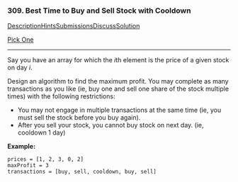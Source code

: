 ### 309. Best Time to Buy and Sell Stock with Cooldown

[Description](https://leetcode.com/problems/best-time-to-buy-and-sell-stock-with-cooldown/description/)[Hints](https://leetcode.com/problems/best-time-to-buy-and-sell-stock-with-cooldown/hints/)[Submissions](https://leetcode.com/problems/best-time-to-buy-and-sell-stock-with-cooldown/submissions/)[Discuss](https://leetcode.com/problems/best-time-to-buy-and-sell-stock-with-cooldown/discuss/)[Solution](https://leetcode.com/problems/best-time-to-buy-and-sell-stock-with-cooldown/solution/)

[Pick One](https://leetcode.com/problems/random-one-question/)

------

Say you have an array for which the *i*th element is the price of a given stock on day *i*.

Design an algorithm to find the maximum profit. You may complete as many transactions as you like (ie, buy one and sell one share of the stock multiple times) with the following restrictions:

- You may not engage in multiple transactions at the same time (ie, you must sell the stock before you buy again).
- After you sell your stock, you cannot buy stock on next day. (ie, cooldown 1 day)

**Example:**

```
prices = [1, 2, 3, 0, 2]
maxProfit = 3
transactions = [buy, sell, cooldown, buy, sell]
```